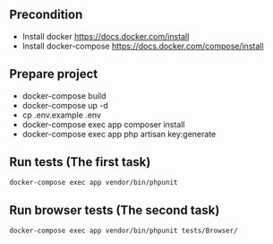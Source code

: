## Precondition
 - Install docker https://docs.docker.com/install
 - Install docker-compose https://docs.docker.com/compose/install

## Prepare project
* docker-compose build
* docker-compose up -d 
* cp .env.example .env
* docker-compose exec app composer install
* docker-compose exec app php artisan key:generate

## Run tests (The first task)
`docker-compose exec app vendor/bin/phpunit`

## Run browser tests (The second task)
`docker-compose exec app vendor/bin/phpunit tests/Browser/`
